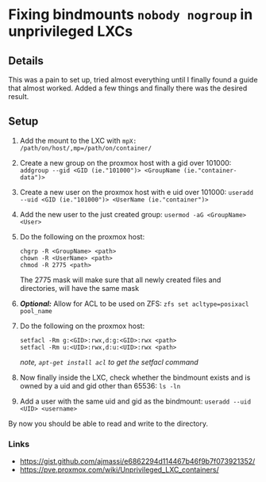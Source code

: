 # Fixing bindmounts `nobody nogroup` in unprivileged LXCs

## Details

This was a pain to set up, tried almost everything until I finally found a guide that almost worked. Added a few things and finally there was the desired result.

## Setup

1. Add the mount to the LXC with `mpX: /path/on/host/,mp=/path/on/container/`
2. Create a new group on the proxmox host with a gid over 101000: `addgroup --gid <GID (ie."101000")> <GroupName (ie."container-data")>`
3. Create a new user on the proxmox host with e uid over 101000: `useradd --uid <GID (ie."101000")> <UserName (ie."container")>`
4. Add the new user to the just created group: `usermod -aG <GroupName> <User>`
5. Do the following on the proxmox host:
    ```
    chgrp -R <GroupName> <path>
    chown -R <UserName> <path>
    chmod -R 2775 <path>
    ```
    The 2775 mask will make sure that all newly created files and directories, will have the same mask

6. ***Optional:*** Allow for ACL to be used on ZFS: `zfs set acltype=posixacl pool_name`
7. Do the following on the proxmox host:
    ```
    setfacl -Rm g:<GID>:rwx,d:g:<GID>:rwx <path>
    setfacl -Rm u:<UID>:rwx,d:u:<UID>:rwx <path>
    ```
    _note, `apt-get install acl` to get the setfacl command_
8. Now finally inside the LXC, check whether the bindmount exists and is owned by a uid and gid other than 65536: `ls -ln`
9. Add a user with the same uid and gid as the bindmount: `useradd --uid <UID> <username>`

By now you should be able to read and write to the directory.
### Links

- <https://gist.github.com/ajmassi/e6862294d114467b46f9b7f073921352/>
- <https://pve.proxmox.com/wiki/Unprivileged_LXC_containers/>
